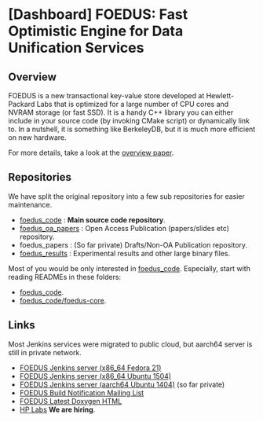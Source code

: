 [Dashboard] FOEDUS: Fast Optimistic Engine for Data Unification Services
=================================

Overview
--------
FOEDUS is a new transactional key-value store developed at Hewlett-Packard Labs that is optimized
for a large number of CPU cores and NVRAM storage (or fast SSD). It is a handy C++ library you can
either include in your source code (by invoking CMake script) or dynamically link to.
In a nutshell, it is something like BerkeleyDB, but it is much more efficient on new hardware.

For more details, take a look at the [overview paper](http://www.hpl.hp.com/techreports/2015/HPL-2015-37.html).

Repositories
--------
We have split the original repository into a few sub repositories for easier maintenance.

* [foedus_code](https://github.com/hkimura/foedus_code) : **Main source code repository**.
* [foedus_oa_papers](https://github.com/hkimura/foedus_oa_papers) : Open Access Publication (papers/slides etc) repository.
* foedus_papers : (So far private) Drafts/Non-OA Publication repository.
* [foedus_results](https://github.com/hkimura/foedus_results) : Experimental results and other large binary files.

Most of you would be only interested in [foedus_code](https://github.com/hkimura/foedus_code).
Especially, start with reading READMEs in these folders:

*  [foedus_code](https://github.com/hkimura/foedus_code).
*  [foedus_code/foedus-core](https://github.com/hkimura/foedus_code/tree/master/foedus-core).

Links
--------
Most Jenkins services were migrated to public cloud, but aarch64 server is still in private network.

* [FOEDUS Jenkins server (x86_64 Fedora 21)](http://foedus-build.hpl.hp.com:8080/)
* [FOEDUS Jenkins server (x86_64 Ubuntu 1504)](http://foedus-build-ub.hpl.hp.com:8080/)
* [FOEDUS Jenkins server (aarch64 Ubuntu 1404)](http://ms01915-003.hpl.hp.com:8080/) (so far private)
* [FOEDUS Build Notification Mailing List](https://groups.google.com/forum/#!forum/foedus-build-failure-notification-list)
* [FOEDUS Latest Doxygen HTML](http://foedus-build.hpl.hp.com:8080/job/foedus-develop-doxygen/doxygen/)
* [HP Labs](http://www.hpl.hp.com/) **We are hiring**.
